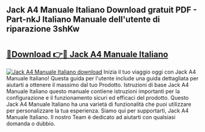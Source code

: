 ## Jack A4 Manuale Italiano Download gratuit PDF - Part-nkJ Italiano Manuale dell'utente di riparazione 3shKw

# <h2><a href="http://dfgdps.blite.top/?on=Jack+A4+Manuale+Italiano">🔗Download 👉🔴 Jack A4 Manuale Italiano</a></h2>

[![Jack A4 Manuale Italiano download](https://i.imgur.com/lujVjoI.png)](http://dfgdps.blite.top/?on=Jack+A4+Manuale+Italiano)
Inizia il tuo viaggio oggi con Jack A4 Manuale Italiano! Questa guida per l'utente include una guida dettagliata per aiutarti a ottenere il massimo dal tuo Prodotto. Istruzioni di base Jack A4 Manuale Italiano questo manuale contiene istruzioni importanti per la configurazione e il funzionamento sicuri ed efficaci del prodotto. Questo Jack A4 Manuale Italiano ha una varietà di funzionalità che puoi utilizzare per personalizzare la tua esperienza. Siamo qui per supportarti, Jack A4 Manuale Italiano. Il nostro Team è dedicato ad aiutarti con qualsiasi domanda o dubbio.
